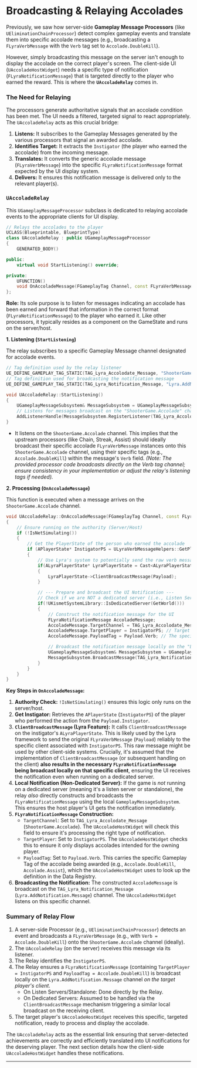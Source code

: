 # Broadcasting & Relaying Accolades

Previously, we saw how server-side **Gameplay Message Processors** (like `UEliminationChainProcessor`) detect complex gameplay events and translate them into specific accolade messages (e.g., broadcasting a `FLyraVerbMessage` with the `Verb` tag set to `Accolade.DoubleKill`).

However, simply broadcasting this message on the server isn't enough to display the accolade on the correct player's screen. The client-side UI (`UAccoladeHostWidget`) needs a specific type of notification (`FLyraNotificationMessage`) that is targeted directly to the player who earned the reward. This is where the **`UAccoladeRelay`** comes in.

### The Need for Relaying

The processors generate authoritative signals that an accolade condition has been met. The UI needs a filtered, targeted signal to react appropriately. The `UAccoladeRelay` acts as this crucial bridge:

1. **Listens:** It subscribes to the Gameplay Messages generated by the various processors that signal an awarded accolade.
2. **Identifies Target:** It extracts the `Instigator` (the player who earned the accolade) from the incoming message.
3. **Translates:** It converts the generic accolade message (`FLyraVerbMessage`) into the specific `FLyraNotificationMessage` format expected by the UI display system.
4. **Delivers:** It ensures this notification message is delivered only to the relevant player(s).

### `UAccoladeRelay`

This `UGameplayMessageProcessor` subclass is dedicated to relaying accolade events to the appropriate clients for UI display.

```cpp
// Relays the accolades to the player
UCLASS(Blueprintable, BlueprintType)
class UAccoladeRelay : public UGameplayMessageProcessor
{
    GENERATED_BODY()

public:
    virtual void StartListening() override;

private:
    UFUNCTION()
    void OnAccoladeMessage(FGameplayTag Channel, const FLyraVerbMessage& Payload);
};
```

**Role:** Its sole purpose is to listen for messages indicating an accolade has been earned and forward that information in the correct format (`FLyraNotificationMessage`) to the player who earned it. Like other processors, it typically resides as a component on the GameState and runs on the server/host.

**1. Listening (`StartListening`)**

The relay subscribes to a specific Gameplay Message channel designated for accolade events.

```cpp
// Tag definition used by the relay listener
UE_DEFINE_GAMEPLAY_TAG_STATIC(TAG_Lyra_Accolodate_Message, "ShooterGame.Accolade");
// Tag definition used for broadcasting the notification message
UE_DEFINE_GAMEPLAY_TAG_STATIC(TAG_Lyra_Notification_Message, "Lyra.AddNotification.Message");

void UAccoladeRelay::StartListening()
{
    UGameplayMessageSubsystem& MessageSubsystem = UGameplayMessageSubsystem::Get(this);
    // Listens for messages broadcast on the "ShooterGame.Accolade" channel
    AddListenerHandle(MessageSubsystem.RegisterListener(TAG_Lyra_Accolodate_Message, this, &ThisClass::OnAccoladeMessage));
}
```

* It listens on the `ShooterGame.Accolade` channel. This implies that the upstream processors (like Chain, Streak, Assist) should ideally broadcast their specific accolade `FLyraVerbMessage` instances onto this `ShooterGame.Accolade` channel, using their specific tags (e.g., `Accolade.DoubleKill`) within the message's `Verb` field. _(Note: The provided processor code broadcasts directly on the Verb tag channel; ensure consistency in your implementation or adjust the relay's listening tags if needed)._

**2. Processing (`OnAccoladeMessage`)**

This function is executed when a message arrives on the `ShooterGame.Accolade` channel.

```cpp
void UAccoladeRelay::OnAccoladeMessage(FGameplayTag Channel, const FLyraVerbMessage& Payload)
{
    // Ensure running on the authority (Server/Host)
    if (!IsNetSimulating())
    {
        // Get the PlayerState of the person who earned the accolade
        if (APlayerState* InstigatorPS = ULyraVerbMessageHelpers::GetPlayerStateFromObject(Payload.Instigator))
        {
            // Use Lyra's system to potentially send the raw verb message to the client
            if(ALyraPlayerState* LyraPlayerState = Cast<ALyraPlayerState>(InstigatorPS))
            {
                LyraPlayerState->ClientBroadcastMessage(Payload);
            }

            // --- Prepare and broadcast the UI Notification ---
            // Check if we are NOT a dedicated server (i.e., Listen Server or Standalone Client)
            if(!UKismetSystemLibrary::IsDedicatedServer(GetWorld()))
            {
                // Construct the notification message for the UI
                FLyraNotificationMessage AccoladeMessage;
                AccoladeMessage.TargetChannel = TAG_Lyra_Accolodate_Message; // TargetChannel for filtering in AccoladeHostWidget
                AccoladeMessage.TargetPlayer = InstigatorPS; // Target this specific player's UI
                AccoladeMessage.PayloadTag = Payload.Verb; // The specific accolade (e.g., Accolade.DoubleKill)

                // Broadcast the notification message locally on the "Lyra.AddNotification.Message" channel
                UGameplayMessageSubsystem& MessageSubsystem = UGameplayMessageSubsystem::Get(this);
                MessageSubsystem.BroadcastMessage(TAG_Lyra_Notification_Message, AccoladeMessage);
            }
        }
    }
}
```

**Key Steps in `OnAccoladeMessage`:**

1. **Authority Check:** `!IsNetSimulating()` ensures this logic only runs on the server/host.
2. **Get Instigator:** Retrieves the `APlayerState` (`InstigatorPS`) of the player who performed the action from the `Payload.Instigator`.
3. **`ClientBroadcastMessage` (Lyra Feature):** It calls `ClientBroadcastMessage` on the instigator's `ALyraPlayerState`. This is likely used by the Lyra framework to send the original `FLyraVerbMessage` (`Payload`) reliably to the specific client associated with `InstigatorPS`. This raw message might be used by other client-side systems. Crucially, it's assumed that the implementation of `ClientBroadcastMessage` (or subsequent handling on the client) **also results in the necessary `FLyraNotificationMessage` being broadcast locally on that specific client**, ensuring the UI receives the notification even when running on a dedicated server.
4. **Local Notification (Non-Dedicated Server):** If the game is _not_ running on a dedicated server (meaning it's a listen server or standalone), the relay _also_ directly constructs and broadcasts the `FLyraNotificationMessage` using the local `GameplayMessageSubsystem`. This ensures the host player's UI gets the notification immediately.
5. **`FLyraNotificationMessage` Construction:**
   * `TargetChannel`: Set to `TAG_Lyra_Accolodate_Message` (`ShooterGame.Accolade`). The `UAccoladeHostWidget` will check this field to ensure it's processing the right type of notification.
   * `TargetPlayer`: Set to `InstigatorPS`. The `UAccoladeHostWidget` checks this to ensure it only displays accolades intended for the owning player.
   * `PayloadTag`: Set to `Payload.Verb`. This carries the specific Gameplay Tag of the accolade being awarded (e.g., `Accolade.DoubleKill`, `Accolade.Assist`), which the `UAccoladeHostWidget` uses to look up the definition in the Data Registry.
6. **Broadcasting the Notification:** The constructed `AccoladeMessage` is broadcast on the `TAG_Lyra_Notification_Message` (`Lyra.AddNotification.Message`) channel. The `UAccoladeHostWidget` listens on this specific channel.

### Summary of Relay Flow

1. A server-side Processor (e.g., `UEliminationChainProcessor`) detects an event and broadcasts a `FLyraVerbMessage` (e.g., with `Verb = Accolade.DoubleKill`) onto the `ShooterGame.Accolade` channel (ideally).
2. The `UAccoladeRelay` (on the server) receives this message via its listener.
3. The Relay identifies the `InstigatorPS`.
4. The Relay ensures a `FLyraNotificationMessage` (containing `TargetPlayer = InstigatorPS` and `PayloadTag = Accolade.DoubleKill`) is broadcast locally on the `Lyra.AddNotification.Message` channel _on the target player's client_.
   * On Listen Servers/Standalone: Done directly by the Relay.
   * On Dedicated Servers: Assumed to be handled via the `ClientBroadcastMessage` mechanism triggering a similar local broadcast on the receiving client.
5. The target player's `UAccoladeHostWidget` receives this specific, targeted notification, ready to process and display the accolade.

The `UAccoladeRelay` acts as the essential link ensuring that server-detected achievements are correctly and efficiently translated into UI notifications for the deserving player. The next section details how the client-side `UAccoladeHostWidget` handles these notifications.

***
